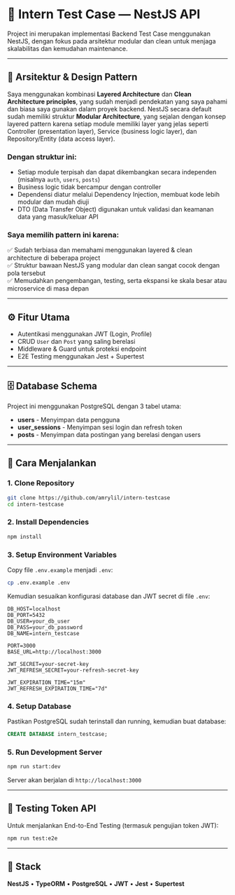 # 🧠 Intern Test Case — NestJS API

Project ini merupakan implementasi Backend Test Case menggunakan NestJS, dengan fokus pada arsitektur modular dan clean untuk menjaga skalabilitas dan kemudahan maintenance.

---

## 🧱 Arsitektur & Design Pattern

Saya menggunakan kombinasi **Layered Architecture** dan **Clean Architecture principles**, yang sudah menjadi pendekatan yang saya pahami dan biasa saya gunakan dalam proyek backend. NestJS secara default sudah memiliki struktur **Modular Architecture**, yang sejalan dengan konsep layered pattern karena setiap module memiliki layer yang jelas seperti Controller (presentation layer), Service (business logic layer), dan Repository/Entity (data access layer).

### Dengan struktur ini:

- Setiap module terpisah dan dapat dikembangkan secara independen (misalnya `auth`, `users`, `posts`)
- Business logic tidak bercampur dengan controller
- Dependensi diatur melalui Dependency Injection, membuat kode lebih modular dan mudah diuji
- DTO (Data Transfer Object) digunakan untuk validasi dan keamanan data yang masuk/keluar API

### Saya memilih pattern ini karena:

✅ Sudah terbiasa dan memahami menggunakan layered & clean architecture di beberapa project  
✅ Struktur bawaan NestJS yang modular dan clean sangat cocok dengan pola tersebut  
✅ Memudahkan pengembangan, testing, serta ekspansi ke skala besar atau microservice di masa depan

---

## ⚙️ Fitur Utama

- Autentikasi menggunakan JWT (Login, Profile)
- CRUD `User` dan `Post` yang saling berelasi
- Middleware & Guard untuk proteksi endpoint
- E2E Testing menggunakan Jest + Supertest

---

## 🗄️ Database Schema

Project ini menggunakan PostgreSQL dengan 3 tabel utama:

- **users** - Menyimpan data pengguna
- **user_sessions** - Menyimpan sesi login dan refresh token
- **posts** - Menyimpan data postingan yang berelasi dengan users

---

## 🚀 Cara Menjalankan

### 1. Clone Repository

```bash
git clone https://github.com/amrylil/intern-testcase
cd intern-testcase
```

### 2. Install Dependencies

```bash
npm install
```

### 3. Setup Environment Variables

Copy file `.env.example` menjadi `.env`:

```bash
cp .env.example .env
```

Kemudian sesuaikan konfigurasi database dan JWT secret di file `.env`:

```properties
DB_HOST=localhost
DB_PORT=5432
DB_USER=your_db_user
DB_PASS=your_db_password
DB_NAME=intern_testcase

PORT=3000
BASE_URL=http://localhost:3000

JWT_SECRET=your-secret-key
JWT_REFRESH_SECRET=your-refresh-secret-key

JWT_EXPIRATION_TIME="15m"
JWT_REFRESH_EXPIRATION_TIME="7d"
```

### 4. Setup Database

Pastikan PostgreSQL sudah terinstall dan running, kemudian buat database:

```sql
CREATE DATABASE intern_testcase;
```

### 5. Run Development Server

```bash
npm run start:dev
```

Server akan berjalan di `http://localhost:3000`

---

## 🧪 Testing Token API

Untuk menjalankan End-to-End Testing (termasuk pengujian token JWT):

```bash
npm run test:e2e
```

---

## 🧩 Stack

**NestJS** • **TypeORM** • **PostgreSQL** • **JWT** • **Jest** • **Supertest**
